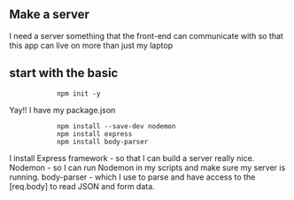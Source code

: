 ## Make a server 
I need a server something that the front-end can communicate with so that this app can live on more than just my laptop

## start with the basic
                npm init -y

Yay!! I have my package.json 

                npm install --save-dev nodemon
                npm install express
                npm install body-parser

I install 
	Express framework - so that I can build a server really nice.
	Nodemon - so I can run Nodemon in my scripts and make sure my server is running.
	body-parser - which I use to parse and have access to the [req.body] to read JSON and form data.

